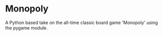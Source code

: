 # Monopoly

A Python based take on the all-time classic board game 'Monopoly' using the pygame module.
